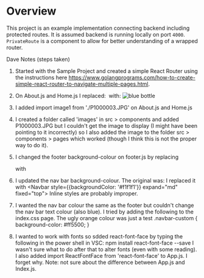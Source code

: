 # Overview

This project is an example implementation connecting backend including protected routes. It is assumed backend is running locally on port `4000`. `PrivateRoute` is a component to allow for better understanding of a wrapped router.

Dave Notes (steps taken)

1. Started with the Sample Project and created a simple React Router using the instructions here https://www.golangprograms.com/how-to-create-simple-react-router-to-navigate-multiple-pages.html.

2. On About.js and Home.js I replaced:
	<img className="img-fluid rounded mb-4 mb-lg-0" src="http://placehold.it/900x400" alt="" />
with:
	<img src={image1} className="img-fluid rounded mb-4 mb-lg-0" alt="blue bottle" />

3. I added import image1 from './P1000003.JPG' on About.js and Home.js

4. I created a folder called 'images' in src > components and added P1000003.JPG but I couldn't get the image to display (I might have been pointing to it incorrectly) so I also added the image to the folder src > components > pages which worked (though I think this is not the proper way to do it).

5. I changed the footer background-colour on footer.js by replacing <footer className="py-5 bg-dark"> with <footer className="py-5 bg-primary">

6. I updated the nav bar background-colour. The original was:
	<Navbar dark color="dark" expand="md" fixed="top">
I replaced it with
	<Navbar style={{backgroundColor: '#f1f1f1'}} expand="md" fixed="top">
Inline styles are probably improper.

7. I wanted the nav bar colour the same as the footer but couldn't change the nav bar text colour (also blue).
I tried by adding the following to the index.css page. The ugly orange colour was just a test
	.navbar-custom {
	  background-color: #ff5500;
	}

8. I wanted to work with fonts so sdded react-font-face by typing the following in the power shell in VSC:
	npm install react-font-face --save
I wasn't sure what to do after that to alter fonts (even with some reading). I also added import ReactFontFace from 'react-font-face' to App.js. I forget why.
Note: not sure about the difference between App.js and Index.js.

